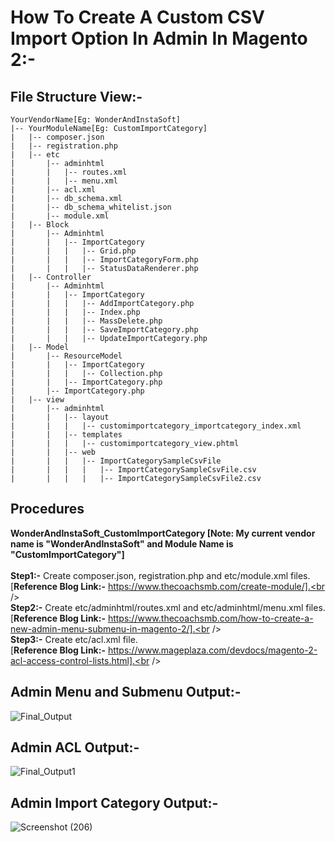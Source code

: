 How To Create A Custom CSV Import Option In Admin In Magento 2:-
================================================================
## File Structure View:-
```plaintext
YourVendorName[Eg: WonderAndInstaSoft]
|-- YourModuleName[Eg: CustomImportCategory]
|   |-- composer.json
|   |-- registration.php
|   |-- etc
|       |-- adminhtml
|       |   |-- routes.xml
|       |   |-- menu.xml
|       |-- acl.xml
|       |-- db_schema.xml
|       |-- db_schema_whitelist.json
|       |-- module.xml
|   |-- Block
|       |-- Adminhtml
|       |   |-- ImportCategory
|       |   |   |-- Grid.php
|       |   |   |-- ImportCategoryForm.php
|       |   |   |-- StatusDataRenderer.php
|   |-- Controller
|       |-- Adminhtml
|       |   |-- ImportCategory
|       |   |   |-- AddImportCategory.php
|       |   |   |-- Index.php
|       |   |   |-- MassDelete.php
|       |   |   |-- SaveImportCategory.php
|       |   |   |-- UpdateImportCategory.php
|   |-- Model
|       |-- ResourceModel
|       |   |-- ImportCategory
|       |   |   |-- Collection.php
|       |   |-- ImportCategory.php
|       |-- ImportCategory.php
|   |-- view
|       |-- adminhtml
|       |   |-- layout
|       |   |   |-- customimportcategory_importcategory_index.xml
|       |   |-- templates
|       |   |   |-- customimportcategory_view.phtml
|       |   |-- web
|       |   |   |-- ImportCategorySampleCsvFile
|       |   |   |   |-- ImportCategorySampleCsvFile.csv
|       |   |   |   |-- ImportCategorySampleCsvFile2.csv
```

## Procedures
<b>WonderAndInstaSoft_CustomImportCategory [Note: My current vendor name is "WonderAndInstaSoft" and Module Name is "CustomImportCategory"]</b><br /><br />
<b>Step1:-</b> Create composer.json, registration.php and etc/module.xml files.<br />
[<b>Reference Blog Link:-</b> https://www.thecoachsmb.com/create-module/].<br /><br />
<b>Step2:-</b> Create etc/adminhtml/routes.xml and etc/adminhtml/menu.xml files.<br />
[<b>Reference Blog Link:-</b> https://www.thecoachsmb.com/how-to-create-a-new-admin-menu-submenu-in-magento-2/].<br /><br />
<b>Step3:-</b> Create etc/acl.xml file.<br />
[<b>Reference Blog Link:-</b> https://www.mageplaza.com/devdocs/magento-2-acl-access-control-lists.html].<br />

## Admin Menu and Submenu Output:-
![Final_Output](https://github.com/mohudoomnaina2/how-to-create-a-new-admin-menu-submenu-in-magento-2/assets/70482911/47328b0a-7b5e-47e3-afa1-f5ef1dfc1772)
<br>
## Admin ACL Output:-
![Final_Output1](https://github.com/mohudoomnaina2/how-to-create-a-new-admin-menu-submenu-in-magento-2/assets/70482911/c7047162-9abf-4b2d-89da-0110c96fc9f8)
<br>
## Admin Import Category Output:-
![Screenshot (206)](https://github.com/mohudoomnaina2/how-to-create-a-custom-csv-import-option-in-admin-in-magento-2/assets/70482911/030c37ef-da5c-456e-905e-d9bce2fcb00d)
<br>

